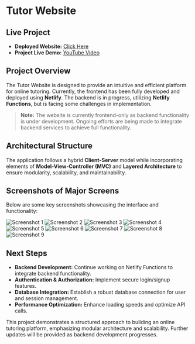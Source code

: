 # Tutor Website

## Live Project
- **Deployed Website:** [Click Here](https://sprightly-kitten-69d268.netlify.app)
- **Project Live Demo:** [YouTube Video](https://www.youtube.com/watch?v=z4kNH7HaTiQ)

## Project Overview
The Tutor Website is designed to provide an intuitive and efficient platform for online tutoring. Currently, the frontend has been fully developed and deployed using **Netlify**. The backend is in progress, utilizing **Netlify Functions**, but is facing some challenges in implementation.

> **Note:** The website is currently frontend-only as backend functionality is under development. Ongoing efforts are being made to integrate backend services to achieve full functionality.

## Architectural Structure
The application follows a hybrid **Client-Server** model while incorporating elements of **Model-View-Controller (MVC)** and **Layered Architecture** to ensure modularity, scalability, and maintainability.

## Screenshots of Major Screens
Below are some key screenshots showcasing the interface and functionality:

![Screenshot 1](https://github.com/user-attachments/assets/d16410c3-7efd-4287-b5d6-1c4dcdc2ec34)
![Screenshot 2](https://github.com/user-attachments/assets/7a5e94b7-7318-4b9e-9461-1a3bee50c55b)
![Screenshot 3](https://github.com/user-attachments/assets/bda2fedd-46ce-4f0b-bd68-db1d2ae1a523)
![Screenshot 4](https://github.com/user-attachments/assets/e2c74cb9-ae4e-41bf-87f1-195a4511e9fd)
![Screenshot 5](https://github.com/user-attachments/assets/1676db7b-77c2-400a-9b65-055494dba09a)
![Screenshot 6](https://github.com/user-attachments/assets/4971e584-a384-4289-a916-f1fb320772ff)
![Screenshot 7](https://github.com/user-attachments/assets/42bdacab-4c28-483e-ae20-3e54794c9e71)
![Screenshot 8](https://github.com/user-attachments/assets/36b1e41b-dcb6-4539-b668-c236478e28db)
![Screenshot 9](https://github.com/user-attachments/assets/f581542d-bade-45b0-aa72-d18d860f5a58)

## Next Steps
- **Backend Development:** Continue working on Netlify Functions to integrate backend functionality.
- **Authentication & Authorization:** Implement secure login/signup features.
- **Database Integration:** Establish a robust database connection for user and session management.
- **Performance Optimization:** Enhance loading speeds and optimize API calls.

This project demonstrates a structured approach to building an online tutoring platform, emphasizing modular architecture and scalability. Further updates will be provided as backend development progresses.

